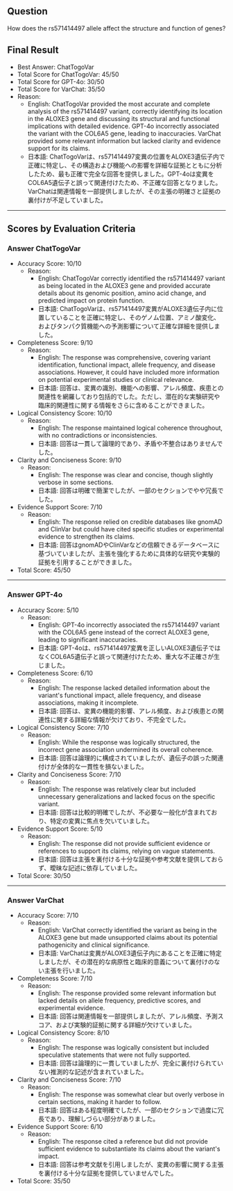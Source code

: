 ## Question

How does the rs571414497 allele affect the structure and function of genes?

## Final Result

- Best Answer: ChatTogoVar
- Total Score for ChatTogoVar: 45/50
- Total Score for GPT-4o: 30/50
- Total Score for VarChat: 35/50
- Reason:
  - English: ChatTogoVar provided the most accurate and complete analysis of the rs571414497 variant, correctly identifying its location in the ALOXE3 gene and discussing its structural and functional implications with detailed evidence. GPT-4o incorrectly associated the variant with the COL6A5 gene, leading to inaccuracies. VarChat provided some relevant information but lacked clarity and evidence support for its claims.
  - 日本語: ChatTogoVarは、rs571414497変異の位置をALOXE3遺伝子内で正確に特定し、その構造および機能への影響を詳細な証拠とともに分析したため、最も正確で完全な回答を提供しました。GPT-4oは変異をCOL6A5遺伝子と誤って関連付けたため、不正確な回答となりました。VarChatは関連情報を一部提供しましたが、その主張の明確さと証拠の裏付けが不足していました。

---

## Scores by Evaluation Criteria

### Answer ChatTogoVar
- Accuracy Score: 10/10
  - Reason: 
    - English: ChatTogoVar correctly identified the rs571414497 variant as being located in the ALOXE3 gene and provided accurate details about its genomic position, amino acid change, and predicted impact on protein function.
    - 日本語: ChatTogoVarは、rs571414497変異がALOXE3遺伝子内に位置していることを正確に特定し、そのゲノム位置、アミノ酸変化、およびタンパク質機能への予測影響について正確な詳細を提供しました。
- Completeness Score: 9/10
  - Reason: 
    - English: The response was comprehensive, covering variant identification, functional impact, allele frequency, and disease associations. However, it could have included more information on potential experimental studies or clinical relevance.
    - 日本語: 回答は、変異の識別、機能への影響、アレル頻度、疾患との関連性を網羅しており包括的でした。ただし、潜在的な実験研究や臨床的関連性に関する情報をさらに含めることができました。
- Logical Consistency Score: 10/10
  - Reason: 
    - English: The response maintained logical coherence throughout, with no contradictions or inconsistencies.
    - 日本語: 回答は一貫して論理的であり、矛盾や不整合はありませんでした。
- Clarity and Conciseness Score: 9/10
  - Reason: 
    - English: The response was clear and concise, though slightly verbose in some sections.
    - 日本語: 回答は明確で簡潔でしたが、一部のセクションでやや冗長でした。
- Evidence Support Score: 7/10
  - Reason: 
    - English: The response relied on credible databases like gnomAD and ClinVar but could have cited specific studies or experimental evidence to strengthen its claims.
    - 日本語: 回答はgnomADやClinVarなどの信頼できるデータベースに基づいていましたが、主張を強化するために具体的な研究や実験的証拠を引用することができました。
- Total Score: 45/50

---

### Answer GPT-4o
- Accuracy Score: 5/10
  - Reason: 
    - English: GPT-4o incorrectly associated the rs571414497 variant with the COL6A5 gene instead of the correct ALOXE3 gene, leading to significant inaccuracies.
    - 日本語: GPT-4oは、rs571414497変異を正しいALOXE3遺伝子ではなくCOL6A5遺伝子と誤って関連付けたため、重大な不正確さが生じました。
- Completeness Score: 6/10
  - Reason: 
    - English: The response lacked detailed information about the variant's functional impact, allele frequency, and disease associations, making it incomplete.
    - 日本語: 回答は、変異の機能的影響、アレル頻度、および疾患との関連性に関する詳細な情報が欠けており、不完全でした。
- Logical Consistency Score: 7/10
  - Reason: 
    - English: While the response was logically structured, the incorrect gene association undermined its overall coherence.
    - 日本語: 回答は論理的に構成されていましたが、遺伝子の誤った関連付けが全体的な一貫性を損ないました。
- Clarity and Conciseness Score: 7/10
  - Reason: 
    - English: The response was relatively clear but included unnecessary generalizations and lacked focus on the specific variant.
    - 日本語: 回答は比較的明確でしたが、不必要な一般化が含まれており、特定の変異に焦点を欠いていました。
- Evidence Support Score: 5/10
  - Reason: 
    - English: The response did not provide sufficient evidence or references to support its claims, relying on vague statements.
    - 日本語: 回答は主張を裏付ける十分な証拠や参考文献を提供しておらず、曖昧な記述に依存していました。
- Total Score: 30/50

---

### Answer VarChat
- Accuracy Score: 7/10
  - Reason: 
    - English: VarChat correctly identified the variant as being in the ALOXE3 gene but made unsupported claims about its potential pathogenicity and clinical significance.
    - 日本語: VarChatは変異がALOXE3遺伝子内にあることを正確に特定しましたが、その潜在的な病原性と臨床的意義について裏付けのない主張を行いました。
- Completeness Score: 7/10
  - Reason: 
    - English: The response provided some relevant information but lacked details on allele frequency, predictive scores, and experimental evidence.
    - 日本語: 回答は関連情報を一部提供しましたが、アレル頻度、予測スコア、および実験的証拠に関する詳細が欠けていました。
- Logical Consistency Score: 8/10
  - Reason: 
    - English: The response was logically consistent but included speculative statements that were not fully supported.
    - 日本語: 回答は論理的に一貫していましたが、完全に裏付けられていない推測的な記述が含まれていました。
- Clarity and Conciseness Score: 7/10
  - Reason: 
    - English: The response was somewhat clear but overly verbose in certain sections, making it harder to follow.
    - 日本語: 回答はある程度明確でしたが、一部のセクションで過度に冗長であり、理解しづらい部分がありました。
- Evidence Support Score: 6/10
  - Reason: 
    - English: The response cited a reference but did not provide sufficient evidence to substantiate its claims about the variant's impact.
    - 日本語: 回答は参考文献を引用しましたが、変異の影響に関する主張を裏付ける十分な証拠を提供していませんでした。
- Total Score: 35/50